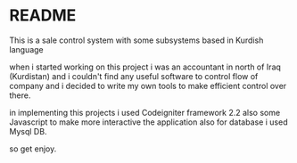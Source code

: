 # README #

This is a sale control system with some subsystems based in Kurdish language

when i started working on this project i was an accountant in north of Iraq (Kurdistan) and i couldn't find any useful
software to control flow of company and i decided to write my own tools to make efficient control over there.

in implementing this projects i used Codeigniter framework 2.2 also some Javascript to make more interactive the application
also for database i used Mysql DB.

so get enjoy.
